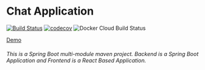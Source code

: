# Chat Application

[![Build Status](https://travis-ci.org/bitanxen/spring-boot-react-websocket.svg?branch=master)](https://travis-ci.org/bitanxen/spring-boot-react-websocket)
[![codecov](https://codecov.io/gh/bitanxen/spring-boot-react-websocket/branch/master/graph/badge.svg)](https://codecov.io/gh/bitanxen/spring-boot-react-websocket)
![Docker Cloud Build Status](https://img.shields.io/docker/cloud/build/bitanxen/spring-boot-react-websocket)

[Demo](https://spring-boot-react-websocket.herokuapp.com/)

###### This is a Spring Boot multi-module maven project. Backend is a Spring Boot Application and Frontend is a React Based Application.

